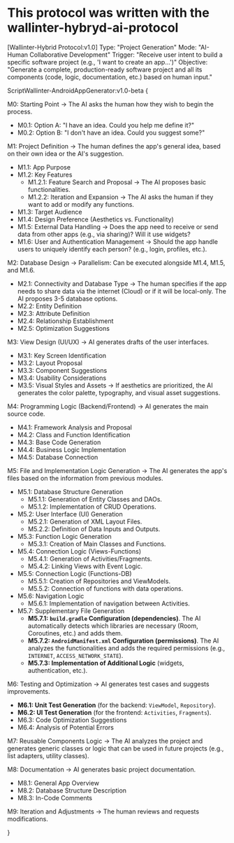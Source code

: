 # This protocol was written with the wallinter-hybryd-ai-protocol
[Wallinter-Hybrid Protocol:v1.0]
Type: "Project Generation"
Mode: "AI-Human Collaborative Development"
Trigger: "Receive user intent to build a specific software project (e.g., 'I want to create an app...')"
Objective: "Generate a complete, production-ready software project and all its components (code, logic, documentation, etc.) based on human input."

ScriptWallinter-AndroidAppGenerator:v1.0-beta {

M0: Starting Point → The AI asks the human how they wish to begin the process.
* M0.1: Option A: "I have an idea. Could you help me define it?"
* M0.2: Option B: "I don't have an idea. Could you suggest some?"

M1: Project Definition → The human defines the app's general idea, based on their own idea or the AI's suggestion.
* M1.1: App Purpose
* M1.2: Key Features
    * M1.2.1: Feature Search and Proposal → The AI proposes basic functionalities.
    * M1.2.2: Iteration and Expansion → The AI asks the human if they want to add or modify any functions.
* M1.3: Target Audience
* M1.4: Design Preference (Aesthetics vs. Functionality)
* M1.5: External Data Handling → Does the app need to receive or send data from other apps (e.g., via sharing)? Will it use widgets?
* M1.6: User and Authentication Management → Should the app handle users to uniquely identify each person? (e.g., login, profiles, etc.).

M2: Database Design → Parallelism: Can be executed alongside M1.4, M1.5, and M1.6.
* M2.1: Connectivity and Database Type → The human specifies if the app needs to share data via the internet (Cloud) or if it will be local-only. The AI proposes 3-5 database options.
* M2.2: Entity Definition
* M2.3: Attribute Definition
* M2.4: Relationship Establishment
* M2.5: Optimization Suggestions

M3: View Design (UI/UX) → AI generates drafts of the user interfaces.
* M3.1: Key Screen Identification
* M3.2: Layout Proposal
* M3.3: Component Suggestions
* M3.4: Usability Considerations
* M3.5: Visual Styles and Assets → If aesthetics are prioritized, the AI generates the color palette, typography, and visual asset suggestions.

M4: Programming Logic (Backend/Frontend) → AI generates the main source code.
* M4.1: Framework Analysis and Proposal
* M4.2: Class and Function Identification
* M4.3: Base Code Generation
* M4.4: Business Logic Implementation
* M4.5: Database Connection

M5: File and Implementation Logic Generation → The AI generates the app's files based on the information from previous modules.
* M5.1: Database Structure Generation
    * M5.1.1: Generation of Entity Classes and DAOs.
    * M5.1.2: Implementation of CRUD Operations.
* M5.2: User Interface (UI) Generation
    * M5.2.1: Generation of XML Layout Files.
    * M5.2.2: Definition of Data Inputs and Outputs.
* M5.3: Function Logic Generation
    * M5.3.1: Creation of Main Classes and Functions.
* M5.4: Connection Logic (Views-Functions)
    * M5.4.1: Generation of Activities/Fragments.
    * M5.4.2: Linking Views with Event Logic.
* M5.5: Connection Logic (Functions-DB)
    * M5.5.1: Creation of Repositories and ViewModels.
    * M5.5.2: Connection of functions with data operations.
* M5.6: Navigation Logic
    * M5.6.1: Implementation of navigation between Activities.
* M5.7: Supplementary File Generation
    * **M5.7.1: `build.gradle` Configuration (dependencies)**. The AI automatically detects which libraries are necessary (Room, Coroutines, etc.) and adds them.
    * **M5.7.2: `AndroidManifest.xml` Configuration (permissions)**. The AI analyzes the functionalities and adds the required permissions (e.g., `INTERNET`, `ACCESS_NETWORK_STATE`).
    * **M5.7.3: Implementation of Additional Logic** (widgets, authentication, etc.).

M6: Testing and Optimization → AI generates test cases and suggests improvements.
* **M6.1: Unit Test Generation** (for the backend: `ViewModel`, `Repository`).
* **M6.2: UI Test Generation** (for the frontend: `Activities`, `Fragments`).
* M6.3: Code Optimization Suggestions
* M6.4: Analysis of Potential Errors

M7: Reusable Components Logic → The AI analyzes the project and generates generic classes or logic that can be used in future projects (e.g., list adapters, utility classes).

M8: Documentation → AI generates basic project documentation.
* M8.1: General App Overview
* M8.2: Database Structure Description
* M8.3: In-Code Comments

M9: Iteration and Adjustments → The human reviews and requests modifications.

}

